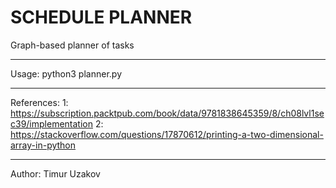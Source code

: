 # SCHEDULE PLANNER
Graph-based planner of tasks
____________________________
Usage: python3 planner.py
____________________________
References:
1: https://subscription.packtpub.com/book/data/9781838645359/8/ch08lvl1sec39/implementation
2: https://stackoverflow.com/questions/17870612/printing-a-two-dimensional-array-in-python
____________________________
Author:
Timur Uzakov
